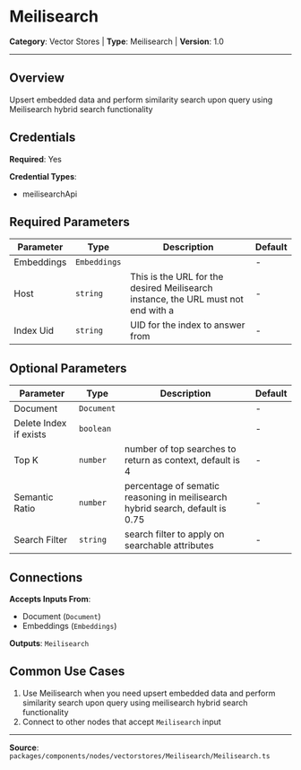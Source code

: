 # Meilisearch

**Category**: Vector Stores | **Type**: Meilisearch | **Version**: 1.0

---

## Overview

Upsert embedded data and perform similarity search upon query using Meilisearch hybrid search functionality

## Credentials

**Required**: Yes

**Credential Types**:
- meilisearchApi

## Required Parameters

| Parameter | Type | Description | Default |
|-----------|------|-------------|---------|
| Embeddings | `Embeddings` |  | - |
| Host | `string` | This is the URL for the desired Meilisearch instance, the URL must not end with a  | - |
| Index Uid | `string` | UID for the index to answer from | - |

## Optional Parameters

| Parameter | Type | Description | Default |
|-----------|------|-------------|---------|
| Document | `Document` |  | - |
| Delete Index if exists | `boolean` |  | - |
| Top K | `number` | number of top searches to return as context, default is 4 | - |
| Semantic Ratio | `number` | percentage of sematic reasoning in meilisearch hybrid search, default is 0.75 | - |
| Search Filter | `string` | search filter to apply on searchable attributes | - |

## Connections

**Accepts Inputs From**:
- Document (`Document`)
- Embeddings (`Embeddings`)

**Outputs**: `Meilisearch`

## Common Use Cases

1. Use Meilisearch when you need upsert embedded data and perform similarity search upon query using meilisearch hybrid search functionality
2. Connect to other nodes that accept `Meilisearch` input

---

**Source**: `packages/components/nodes/vectorstores/Meilisearch/Meilisearch.ts`